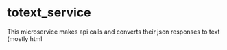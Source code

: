 # totext_service
This microservice makes api calls and converts their json responses to  text (mostly html
